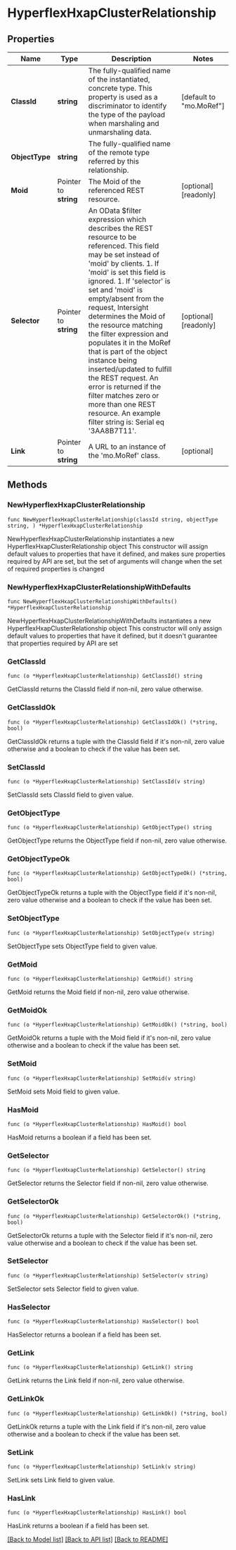 # HyperflexHxapClusterRelationship

## Properties

Name | Type | Description | Notes
------------ | ------------- | ------------- | -------------
**ClassId** | **string** | The fully-qualified name of the instantiated, concrete type. This property is used as a discriminator to identify the type of the payload when marshaling and unmarshaling data. | [default to "mo.MoRef"]
**ObjectType** | **string** | The fully-qualified name of the remote type referred by this relationship. | 
**Moid** | Pointer to **string** | The Moid of the referenced REST resource. | [optional] [readonly] 
**Selector** | Pointer to **string** | An OData $filter expression which describes the REST resource to be referenced. This field may be set instead of &#39;moid&#39; by clients. 1. If &#39;moid&#39; is set this field is ignored. 1. If &#39;selector&#39; is set and &#39;moid&#39; is empty/absent from the request, Intersight determines the Moid of the resource matching the filter expression and populates it in the MoRef that is part of the object instance being inserted/updated to fulfill the REST request. An error is returned if the filter matches zero or more than one REST resource. An example filter string is: Serial eq &#39;3AA8B7T11&#39;. | [optional] [readonly] 
**Link** | Pointer to **string** | A URL to an instance of the &#39;mo.MoRef&#39; class. | [optional] 

## Methods

### NewHyperflexHxapClusterRelationship

`func NewHyperflexHxapClusterRelationship(classId string, objectType string, ) *HyperflexHxapClusterRelationship`

NewHyperflexHxapClusterRelationship instantiates a new HyperflexHxapClusterRelationship object
This constructor will assign default values to properties that have it defined,
and makes sure properties required by API are set, but the set of arguments
will change when the set of required properties is changed

### NewHyperflexHxapClusterRelationshipWithDefaults

`func NewHyperflexHxapClusterRelationshipWithDefaults() *HyperflexHxapClusterRelationship`

NewHyperflexHxapClusterRelationshipWithDefaults instantiates a new HyperflexHxapClusterRelationship object
This constructor will only assign default values to properties that have it defined,
but it doesn't guarantee that properties required by API are set

### GetClassId

`func (o *HyperflexHxapClusterRelationship) GetClassId() string`

GetClassId returns the ClassId field if non-nil, zero value otherwise.

### GetClassIdOk

`func (o *HyperflexHxapClusterRelationship) GetClassIdOk() (*string, bool)`

GetClassIdOk returns a tuple with the ClassId field if it's non-nil, zero value otherwise
and a boolean to check if the value has been set.

### SetClassId

`func (o *HyperflexHxapClusterRelationship) SetClassId(v string)`

SetClassId sets ClassId field to given value.


### GetObjectType

`func (o *HyperflexHxapClusterRelationship) GetObjectType() string`

GetObjectType returns the ObjectType field if non-nil, zero value otherwise.

### GetObjectTypeOk

`func (o *HyperflexHxapClusterRelationship) GetObjectTypeOk() (*string, bool)`

GetObjectTypeOk returns a tuple with the ObjectType field if it's non-nil, zero value otherwise
and a boolean to check if the value has been set.

### SetObjectType

`func (o *HyperflexHxapClusterRelationship) SetObjectType(v string)`

SetObjectType sets ObjectType field to given value.


### GetMoid

`func (o *HyperflexHxapClusterRelationship) GetMoid() string`

GetMoid returns the Moid field if non-nil, zero value otherwise.

### GetMoidOk

`func (o *HyperflexHxapClusterRelationship) GetMoidOk() (*string, bool)`

GetMoidOk returns a tuple with the Moid field if it's non-nil, zero value otherwise
and a boolean to check if the value has been set.

### SetMoid

`func (o *HyperflexHxapClusterRelationship) SetMoid(v string)`

SetMoid sets Moid field to given value.

### HasMoid

`func (o *HyperflexHxapClusterRelationship) HasMoid() bool`

HasMoid returns a boolean if a field has been set.

### GetSelector

`func (o *HyperflexHxapClusterRelationship) GetSelector() string`

GetSelector returns the Selector field if non-nil, zero value otherwise.

### GetSelectorOk

`func (o *HyperflexHxapClusterRelationship) GetSelectorOk() (*string, bool)`

GetSelectorOk returns a tuple with the Selector field if it's non-nil, zero value otherwise
and a boolean to check if the value has been set.

### SetSelector

`func (o *HyperflexHxapClusterRelationship) SetSelector(v string)`

SetSelector sets Selector field to given value.

### HasSelector

`func (o *HyperflexHxapClusterRelationship) HasSelector() bool`

HasSelector returns a boolean if a field has been set.

### GetLink

`func (o *HyperflexHxapClusterRelationship) GetLink() string`

GetLink returns the Link field if non-nil, zero value otherwise.

### GetLinkOk

`func (o *HyperflexHxapClusterRelationship) GetLinkOk() (*string, bool)`

GetLinkOk returns a tuple with the Link field if it's non-nil, zero value otherwise
and a boolean to check if the value has been set.

### SetLink

`func (o *HyperflexHxapClusterRelationship) SetLink(v string)`

SetLink sets Link field to given value.

### HasLink

`func (o *HyperflexHxapClusterRelationship) HasLink() bool`

HasLink returns a boolean if a field has been set.


[[Back to Model list]](../README.md#documentation-for-models) [[Back to API list]](../README.md#documentation-for-api-endpoints) [[Back to README]](../README.md)


